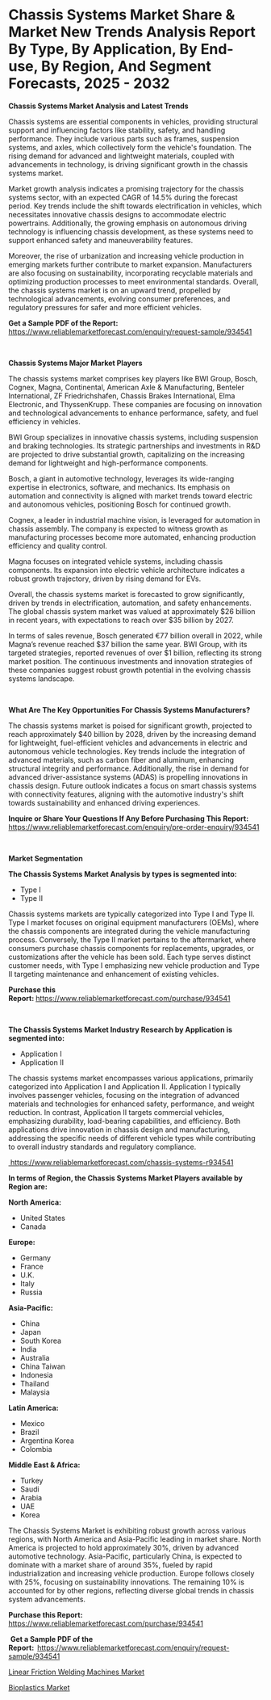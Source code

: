 <p><h1>Chassis Systems Market Share & Market New Trends Analysis Report By Type, By Application, By End-use, By Region, And Segment Forecasts, 2025 - 2032</h1></p><p><strong>Chassis Systems Market Analysis and Latest Trends</strong></p>
<p><p>Chassis systems are essential components in vehicles, providing structural support and influencing factors like stability, safety, and handling performance. They include various parts such as frames, suspension systems, and axles, which collectively form the vehicle's foundation. The rising demand for advanced and lightweight materials, coupled with advancements in technology, is driving significant growth in the chassis systems market.</p><p>Market growth analysis indicates a promising trajectory for the chassis systems sector, with an expected CAGR of 14.5% during the forecast period. Key trends include the shift towards electrification in vehicles, which necessitates innovative chassis designs to accommodate electric powertrains. Additionally, the growing emphasis on autonomous driving technology is influencing chassis development, as these systems need to support enhanced safety and maneuverability features.</p><p>Moreover, the rise of urbanization and increasing vehicle production in emerging markets further contribute to market expansion. Manufacturers are also focusing on sustainability, incorporating recyclable materials and optimizing production processes to meet environmental standards. Overall, the chassis systems market is on an upward trend, propelled by technological advancements, evolving consumer preferences, and regulatory pressures for safer and more efficient vehicles.</p></p>
<p><strong>Get a Sample PDF of the Report:&nbsp;</strong> <a href="https://www.reliablemarketforecast.com/enquiry/request-sample/934541?utm_campaign=1105&utm_medium=2&utm_source=Github&utm_content=ia&utm_term=07032025&utm_id=chassis-systems">https://www.reliablemarketforecast.com/enquiry/request-sample/934541</a></p>
<p>&nbsp;</p>
<p><strong>Chassis Systems Major Market Players</strong></p>
<p><p>The chassis systems market comprises key players like BWI Group, Bosch, Cognex, Magna, Continental, American Axle & Manufacturing, Benteler International, ZF Friedrichshafen, Chassis Brakes International, Elma Electronic, and ThyssenKrupp. These companies are focusing on innovation and technological advancements to enhance performance, safety, and fuel efficiency in vehicles.</p><p>BWI Group specializes in innovative chassis systems, including suspension and braking technologies. Its strategic partnerships and investments in R&D are projected to drive substantial growth, capitalizing on the increasing demand for lightweight and high-performance components.</p><p>Bosch, a giant in automotive technology, leverages its wide-ranging expertise in electronics, software, and mechanics. Its emphasis on automation and connectivity is aligned with market trends toward electric and autonomous vehicles, positioning Bosch for continued growth.</p><p>Cognex, a leader in industrial machine vision, is leveraged for automation in chassis assembly. The company is expected to witness growth as manufacturing processes become more automated, enhancing production efficiency and quality control.</p><p>Magna focuses on integrated vehicle systems, including chassis components. Its expansion into electric vehicle architecture indicates a robust growth trajectory, driven by rising demand for EVs.</p><p>Overall, the chassis systems market is forecasted to grow significantly, driven by trends in electrification, automation, and safety enhancements. The global chassis system market was valued at approximately $26 billion in recent years, with expectations to reach over $35 billion by 2027.</p><p>In terms of sales revenue, Bosch generated €77 billion overall in 2022, while Magna’s revenue reached $37 billion the same year. BWI Group, with its targeted strategies, reported revenues of over $1 billion, reflecting its strong market position. The continuous investments and innovation strategies of these companies suggest robust growth potential in the evolving chassis systems landscape.</p></p>
<p>&nbsp;</p>
<p><strong>What Are The Key Opportunities For Chassis Systems Manufacturers?</strong></p>
<p><p>The chassis systems market is poised for significant growth, projected to reach approximately $40 billion by 2028, driven by the increasing demand for lightweight, fuel-efficient vehicles and advancements in electric and autonomous vehicle technologies. Key trends include the integration of advanced materials, such as carbon fiber and aluminum, enhancing structural integrity and performance. Additionally, the rise in demand for advanced driver-assistance systems (ADAS) is propelling innovations in chassis design. Future outlook indicates a focus on smart chassis systems with connectivity features, aligning with the automotive industry's shift towards sustainability and enhanced driving experiences.</p></p>
<p><strong>Inquire or Share Your Questions If Any Before Purchasing This Report:</strong> <a href="https://www.reliablemarketforecast.com/enquiry/pre-order-enquiry/934541?utm_campaign=1105&utm_medium=2&utm_source=Github&utm_content=ia&utm_term=07032025&utm_id=chassis-systems">https://www.reliablemarketforecast.com/enquiry/pre-order-enquiry/934541</a></p>
<p>&nbsp;</p>
<p><strong>Market Segmentation</strong></p>
<p><strong>The Chassis Systems Market Analysis by types is segmented into:</strong></p>
<p><ul><li>Type I</li><li>Type II</li></ul></p>
<p><p>Chassis systems markets are typically categorized into Type I and Type II. Type I market focuses on original equipment manufacturers (OEMs), where the chassis components are integrated during the vehicle manufacturing process. Conversely, the Type II market pertains to the aftermarket, where consumers purchase chassis components for replacements, upgrades, or customizations after the vehicle has been sold. Each type serves distinct customer needs, with Type I emphasizing new vehicle production and Type II targeting maintenance and enhancement of existing vehicles.</p></p>
<p><strong>Purchase this Report:&nbsp;</strong><a href="https://www.reliablemarketforecast.com/purchase/934541?utm_campaign=1105&utm_medium=2&utm_source=Github&utm_content=ia&utm_term=07032025&utm_id=chassis-systems">https://www.reliablemarketforecast.com/purchase/934541</a></p>
<p>&nbsp;</p>
<p><strong>The Chassis Systems Market Industry Research by Application is segmented into:</strong></p>
<p><ul><li>Application I</li><li>Application II</li></ul></p>
<p><p>The chassis systems market encompasses various applications, primarily categorized into Application I and Application II. Application I typically involves passenger vehicles, focusing on the integration of advanced materials and technologies for enhanced safety, performance, and weight reduction. In contrast, Application II targets commercial vehicles, emphasizing durability, load-bearing capabilities, and efficiency. Both applications drive innovation in chassis design and manufacturing, addressing the specific needs of different vehicle types while contributing to overall industry standards and regulatory compliance.</p></p>
<p><a href="https://www.reliablemarketforecast.com/chassis-systems-r934541?utm_campaign=1105&utm_medium=2&utm_source=Github&utm_content=ia&utm_term=07032025&utm_id=chassis-systems">&nbsp;https://www.reliablemarketforecast.com/chassis-systems-r934541</a></p>
<p><strong>In terms of Region, the Chassis Systems Market Players available by Region are:</strong></p>
<p>
    <p> <strong> North America: </strong>
        <ul>
            <li>United States</li>
            <li>Canada</li>
        </ul>
        </p> 
    <p> <strong> Europe: </strong>
        <ul>
            <li>Germany</li>
            <li>France</li>
            <li>U.K.</li>
            <li>Italy</li>
            <li>Russia</li>
        </ul>
        </p> 
    <p> <strong> Asia-Pacific: </strong>
        <ul>
            <li>China</li>
            <li>Japan</li>
            <li>South Korea</li>
            <li>India</li>
            <li>Australia</li>
            <li>China Taiwan</li>
            <li>Indonesia</li>
            <li>Thailand</li>
            <li>Malaysia</li>
        </ul>
        </p> 
    <p> <strong> Latin America: </strong>
        <ul>
            <li>Mexico</li>
            <li>Brazil</li>
            <li>Argentina Korea</li>
            <li>Colombia</li>
        </ul>
        </p> 
    <p> <strong> Middle East & Africa: </strong>
        <ul>
            <li>Turkey</li>
            <li>Saudi</li>
            <li>Arabia</li>
            <li>UAE</li>
            <li>Korea</li>
        </ul>
    </p>
    </p>
<p><p>The Chassis Systems Market is exhibiting robust growth across various regions, with North America and Asia-Pacific leading in market share. North America is projected to hold approximately 30%, driven by advanced automotive technology. Asia-Pacific, particularly China, is expected to dominate with a market share of around 35%, fueled by rapid industrialization and increasing vehicle production. Europe follows closely with 25%, focusing on sustainability innovations. The remaining 10% is accounted for by other regions, reflecting diverse global trends in chassis system advancements.</p></p>
<p><strong>Purchase this Report: </strong><a href="https://www.reliablemarketforecast.com/purchase/934541?utm_campaign=1105&utm_medium=2&utm_source=Github&utm_content=ia&utm_term=07032025&utm_id=chassis-systems">https://www.reliablemarketforecast.com/purchase/934541</a></p>
<p>&nbsp;<strong>Get a Sample PDF of the Report:&nbsp;&nbsp;</strong><a href="https://www.reliablemarketforecast.com/enquiry/request-sample/934541?utm_campaign=1105&utm_medium=2&utm_source=Github&utm_content=ia&utm_term=07032025&utm_id=chassis-systems">https://www.reliablemarketforecast.com/enquiry/request-sample/934541</a></p>
<p><strong></strong></p>
<p><p><a href="https://github.com/owaysusing/Market-Research-Report-List-1/blob/main/linear-friction-welding-machines-market.md?utm_campaign=1105&utm_medium=2&utm_source=Github&utm_content=ia&utm_term=07032025&utm_id=chassis-systems">Linear Friction Welding Machines Market</a></p><p><a href="https://github.com/monacaquddus/Market-Research-Report-List-1/blob/main/bioplastics-market.md?utm_campaign=1105&utm_medium=2&utm_source=Github&utm_content=ia&utm_term=07032025&utm_id=chassis-systems">Bioplastics Market</a></p></p>